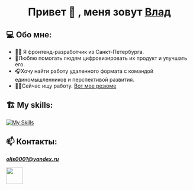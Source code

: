 
<h1 align='center'>Привет 👋 , меня зовут <a href='https://github.com/Nevada001'>Влад</a></h1>
<h2>💻 Обо мне:</h2> 
<ul>
  <li>🙇‍♂️ Я фронтенд-разработчик из Санкт-Петербурга.</li>
  <li> 📝Люблю помогать людям цифровизировать их продукт и улучшать его.</li>
  <li> 🎧Хочу найти работу удаленного формата с командой единомышленников и перспективой развития.</li>
  <li> 👨‍💼Сейчас ищу работу. <a textdecoration='underline' href='[https://github.com/Nevada001](https://hh.ru/resume/2c792598ff0d54b1f40039ed1f377a39763952)'>Вот мое резюме</a></h1> </li>
</ul>

## 🏗️ My skills:
[![My Skills](https://skillicons.dev/icons?i=html,css,js,react,express,mongodb,postman,nodejs)](https://skillicons.dev)

## 📫 Контакты: 
***olis0001@yandex.ru***  

<a href='https://t.me/olis_0001'  target='_blank'><img height='45' width='45' src='https://cdn-icons-png.flaticon.com/512/3488/3488463.png'/><a/>





